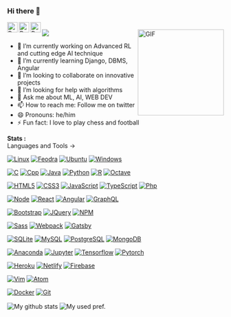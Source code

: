 ### Hi there 👋

<!--
**prabormukherjee/prabormukherjee** is a ✨ _special_ ✨ repository because its `README.md` (this file) appears on your GitHub profile.

Here are some ideas to get you started:
-->
<a href="https://twitter.com/prabormukherjee">
  <img align="left" alt="Prabor's Twitter" width="24px" src="https://cdn.jsdelivr.net/npm/simple-icons@v3/icons/twitter.svg" />
</a>
<a href="https://www.linkedin.com/in/prabor-mukherjee-17b53a186">
  <img align="left" alt="Prabor's Linkdein" width="24px" src="https://cdn.jsdelivr.net/npm/simple-icons@v3/icons/linkedin.svg" />
</a>
<a href="https://github.com/prabormukherjee">
  <img align="left" alt="Prabor's Github" width="24px" src="https://cdn.jsdelivr.net/npm/simple-icons@v3/icons/github.svg" />
</a>
<!--
<a href="https://www.twitch.tv/username">
  <img align="left" alt="Prabor's twitch" width="24px" src="https://cdn.jsdelivr.net/npm/simple-icons@v3/icons/twitch.svg" />
</a>
<a href="https://codeforces.com/profile/username">
  <img align="left" alt="Prabor's codeforces" width="24px" src="https://cdn.jsdelivr.net/npm/simple-icons@v3/icons/codeforces.svg" />
</a>
<a href="https://www.codechef.com/users/username">
  <img align="left" alt="Prabor's codechef" width="24px" src="https://cdn.jsdelivr.net/npm/simple-icons@v3/icons/codechef.svg" />
</a>
-->

<br>
<img height='200' align="right" src="https://media2.giphy.com/media/S0hxMGYFhEMzm/200.webp?cid=ecf05e473wwwpg2imb4825aimxkpwyrdu8y78k58om4i84rv&rid=200.webp" alt="GIF"/>
<img src="https://profile-counter.glitch.me/prabormukherjee/count.svg" />

- 🔭 I’m currently working on Advanced RL and cutting edge AI technique    
- 🌱 I’m currently learning Django, DBMS, Angular    
- 👯 I’m looking to collaborate on innovative projects    
- 🤔 I’m looking for help with algorithms     
- 💬 Ask me about ML, AI, WEB DEV    
- 📫 How to reach me: Follow me on twitter    
- 😄 Pronouns: he/him    
- ⚡ Fun fact: I love to play chess and football    

**Stats :**  
Languages and Tools ->

[![Linux](https://img.shields.io/badge/-Linux-003791?style=flat-square&logo=linux&logoColor=white)](https://www.linux.org/)
[![Feodra](https://img.shields.io/badge/-Feodra-294172?style=flat-square&logo=fedora&logoColor=white)](https://getfedora.org/)
[![Ubuntu](https://img.shields.io/badge/-Ubuntu-E95420?style=flat-square&logo=ubuntu&logoColor=white)](https://ubuntu.com/)
[![Windows](https://img.shields.io/badge/-Windows-0078D6?style=flat-square&logo=windows&logoColor=white)](https://www.microsoft.com/en-in)

[![C](https://img.shields.io/badge/-C-A8B9CC?style=flat-square&logo=c&logoColor=white)](https://devdocs.io/c/)
[![Cpp](https://img.shields.io/badge/-C++-00599C?style=flat-square&logo=c%2B%2B&logoColor=white)](https://isocpp.org/)
[![Java](https://img.shields.io/badge/-Java-F37C20?style=flat-square&logo=java&logoColor=white)](https://www.oracle.com/in/java/)
[![Python](https://img.shields.io/badge/-Python-3776AB?style=flat-square&logo=python&logoColor=white)](https://www.python.org/)
[![R](https://img.shields.io/badge/-R-276DC3?style=flat-square&logo=r&logoColor=white)](https://www.r-project.org/)
[![Octave](https://img.shields.io/badge/-Octave-0790C0?style=flat-square&logo=octave&logoColor=white)](https://www.gnu.org/software/octave/index)

[![HTML5](https://img.shields.io/badge/-HTML5-E34F26?style=flat-square&logo=html5&logoColor=white)](https://html.spec.whatwg.org/)
[![CSS3](https://img.shields.io/badge/-CSS3-1572B6?style=flat-square&logo=css3&logoColor=white)](https://www.w3.org/Style/CSS/)
[![JavaScript](https://img.shields.io/badge/-JavaScript-FF9800?style=flat-square&logo=javascript&logoColor=white)](https://www.javascript.com/)
[![TypeScript](https://img.shields.io/badge/-Typescript-007ACC?style=flat-square&logo=typescript&logoColor=white)](https://www.typescriptlang.org/)
[![Php](https://img.shields.io/badge/-Php-777BB4?style=flat-square&logo=php&logoColor=white)](https://www.php.net/)

[![Node](https://img.shields.io/badge/-Node.js-43853d?style=flat-square&logo=node.js&logoColor=ffffff)](https://nodejs.org/)
[![React](https://img.shields.io/badge/-React-61DAFB?style=flat-square&logo=react&logoColor=white)](https://reactjs.org/)
[![Angular](https://img.shields.io/badge/-Angular-DD0031?style=flat-square&logo=angular&logoColor=white)](https://angular.io/)
[![GraphQL](https://img.shields.io/badge/-GraphQL-E10098?style=flat-square&logo=graphql&logoColor=white)](https://graphql.org/)

[![Bootstrap](https://img.shields.io/badge/-Bootstrap-563D7C?style=flat-square&logo=bootstrap&logoColor=white)](https://getbootstrap.com/)
[![JQuery](https://img.shields.io/badge/-JQuery-8BC34A?style=flat-square&logo=jQuery&logoColor=ffffff)](https://jquery.com/)
[![NPM](https://img.shields.io/badge/-NPM-cb3837?style=flat-square&logo=npm&logoColor=white)](https://npmjs.com/)

[![Sass](https://img.shields.io/badge/-Sass-00BCD4?style=flat-square&logo=sass&logoColor=ffffff)](https://sass-lang.com/)
[![Webpack](https://img.shields.io/badge/-Webpack-%232C3A42?style=flat-square&logo=webpack)](https://www.webpackjs.com/)
[![Gatsby](https://img.shields.io/badge/-Gatsby-663399?style=flat-square&logo=gatsby&logoColor=white)](https://www.gatsbyjs.com/)

[![SQLite](https://img.shields.io/badge/-SQLite-003B57?style=flat-square&logo=sqlite&logoColor=white)](https://www.sqlite.org/)
[![MySQL](https://img.shields.io/badge/-MySQL-4479A1?style=flat-square&logo=mysql&logoColor=white)](https://www.mysql.com/)
[![PostgreSQL](https://img.shields.io/badge/-PostgreSQL-336791?style=flat-square&logo=postgresql&logoColor=white)](https://www.postgresql.org/)
[![MongoDB](https://img.shields.io/badge/-MongoDB-47A248?style=flat-square&logo=mongodb&logoColor=white)](https://www.mongodb.com/)

[![Anaconda](https://img.shields.io/badge/-Anaconda-42B029?style=flat-square&logo=anaconda&logoColor=white)](https://www.anaconda.com/)
[![Jupyter](https://img.shields.io/badge/-Jupyter-F37626?style=flat-square&logo=jupyter&logoColor=white)](https://jupyter.org/)
[![Tensorflow](https://img.shields.io/badge/-Tensorflow-FF6F00?style=flat-square&logo=tensorflow&logoColor=white)](https://www.tensorflow.org/)
[![Pytorch](https://img.shields.io/badge/-pytorch-EE4C2C?style=flat-square&logo=pytorch&logoColor=white)](https://pytorch.org/)

[![Heroku](https://img.shields.io/badge/-Heroku-430098?style=flat-square&logo=heroku&logoColor=white)](https://www.heroku.com/)
[![Netlify](https://img.shields.io/badge/-Netlify-00C7B7?style=flat-square&logo=netlify&logoColor=white)](https://www.netlify.com/)
[![Firebase](https://img.shields.io/badge/-Firebase-FFCA28?style=flat-square&logo=firebase&logoColor=white)](https://firebase.google.com/)

[![Vim](https://img.shields.io/badge/-Vim-0066B1?style=flat-square&logo=vim&logoColor=white)](https://www.vim.org/)
[![Atom](https://img.shields.io/badge/-Atom-019733?style=flat-square&logo=atom&logoColor=white)](https://atom.io/)

[![Docker](https://img.shields.io/badge/-Docker-2496ED?style=flat-square&logo=docker&logoColor=white)](https://www.docker.com/)
[![Git](https://img.shields.io/badge/-Git-f05032?style=flat-square&logo=git&logoColor=white)](https://git-scm.com/)

<!--
[![Stylus](https://img.shields.io/badge/-Stylus-ff6347?style=flat-square&logo=stylus&logoColor=ffffff)](https://stylus-lang.com/)
-->

<img align="center" src = "https://github-readme-stats.vercel.app/api?username=prabormukherjee&show_icons=true&title_color=fff&icon_color=79ff97&text_color=9f9f9f&bg_color=151515" alt = "My github stats" />
<img align="center" src="https://github-readme-stats.vercel.app/api/top-langs/?username=prabormukherjee&theme=dark&layout=compact" alt = "My used pref." />
<!-- https://github-readme-stats.vercel.app/api/top-langs/?username=prabormukherjee&layout=compact -->
<!-- These lines are  collected from my friend *Paraj*, can be found [here](https://github.com/praj000) -->
<!-- These are subjected to copyright @[prabor](https://github.com/prabormukjerjee) -->
